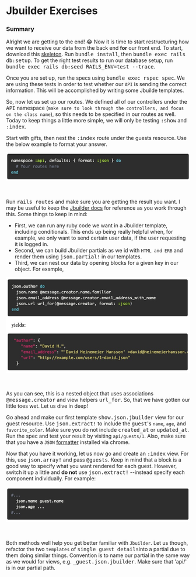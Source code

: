 # **Jbuilder Exercises**

### **Summary**

Alright we are getting to the end! 😂 Now it is time to start restructuring how we want to receive our data from the back end **for** our front end. To start, download this [skeleton](https://open.appacademy.io/learn/swe-online/react/jbuilder). Run <kbd>bundle install</kbd>, then <kbd>bundle exec rails db:setup</kbd>. To get the right test results to run our database setup, run <kbd>bundle exec rails db:seed RAILS_ENV=test --trace</kbd>.

Once you are set up, run the specs using <kbd>bundle exec rspec spec</kbd>. We are using these tests in order to test whether our `API` is sending the correct information. This will be accomplished by writing some Jbuilde templates.

So, now let us set up our routes. We defined all of our controllers under the <kbd>API</kbd> namespace (`make sure to look through the controllers, and focus on the class name`), so this needs to be specified in our routes as well. Today to keep things a little more simple, we will only be testing <kbd>:show</kbd> and <kbd>:index</kbd>. 

Start with gifts, then nest the <kbd>:index</kbd> route under the guests resource. Use the below example to format your answer.

![alt text](./app/assets/images/rename/Screen&#32;Shot&#32;2020-02-14&#32;at&#32;1.jpg "API Namespace Example")

&nbsp;

Run <kbd>rails routes</kbd> and make sure you are getting the result you want. I may be useful to keep the [Jbuilder docs](https://github.com/rails/jbuilder) for reference as you work through this. Some things to keep in mind:
  * First, we can run any ruby code we want in a Jbuilder template, including conditionals. This ends up being really helpful when, for example, we only want to send certain user data, if the user requesting it is logged in.
  * Second, we can build Jbuilder partials as we id with `HTML and ERB` and render them using <kbd>json.partial!</kbd> in our templates.
  * Third, we can nest our data by opening blocks for a given key in our object. For example,

![alt text](./app/assets/images/rename/Screen&#32;Shot&#32;2020-02-15&#32;at&#32;2.jpg "Jbuilder Block Example")

&nbsp;

As you can see, this is a nested object that uses associations <kbd>@message.creator</kbd> and view helpers <kbd>url_for</kbd>. So, that we have gotten our little toes wet. Let us dive in deep!

Go ahead and make our first template <kbd>show.json.jbuilder</kbd> view for our guest resource. Use <kbd>json.extract!</kbd> to include the <kbd>guest</kbd>'s `name`, `age`, and `favorite_color`. Make sure you do not include <kbd>created_at</kbd> or <kbd>updated_at</kbd>. Run the spec and test your result by visiting `api/guests/1`. Also, make sure that you have a `JSON` [formatter](https://chrome.google.com/webstore/detail/json-formatter/bcjindcccaagfpapjjmafapmmgkkhgoa?hl=en) installed via chrome.

Now that you have it working, let us now go and create an <kbd>:index</kbd> view. For this, use <kbd>json.array!</kbd> and pass <kbd>@guests</kbd>. Keep in mind that a block is a good way to specify what you want rendered for each guest. However, switch it up a little and **do not** use <kbd>json.extract!</kbd> --instead specify each component individually. For example:

![alt text](./app/assets/images/rename/Screen&#32;Shot&#32;2020-02-15&#32;at&#32;3.jpg "JSON Specific Block Example")

&nbsp;

Both methods well help you get better familiar with `Jbuilder`. Let us though, refactor the two `templates` of <kbd>single guest details</kbd>into a partial due to them doing similar things. Convention is to name our partial in the same way as we would for <HTML> views, e.g. <kbd>_guest.json.jbuilder</kbd>. Make sure that 'api/' is in our partial path.  
